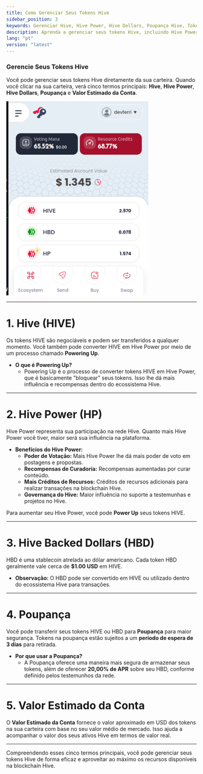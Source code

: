 ```yaml
---
title: Como Gerenciar Seus Tokens Hive
sidebar_position: 3
keywords: Gerenciar Hive, Hive Power, Hive Dollars, Poupança Hive, Tokens Hive, Guia Hive
description: Aprenda a gerenciar seus tokens Hive, incluindo Hive Power, Hive Dollars, e Poupança. Descubra como maximizar seu poder de voto e recompensas na blockchain Hive.
lang: "pt"
version: "latest"
---
```


### Gerencie Seus Tokens Hive

Você pode gerenciar seus tokens Hive diretamente da sua carteira. Quando você clicar na sua carteira, verá cinco termos principais: **Hive**, **Hive Power**, **Hive Dollars**, **Poupança** e **Valor Estimado da Conta**.

![Visão geral dos Tokens Hive](../../../../../src/assets/Tuto-manage/1.png)

---

# 1. **Hive (HIVE)**

Os tokens HIVE são negociáveis e podem ser transferidos a qualquer momento. Você também pode converter HIVE em Hive Power por meio de um processo chamado **Powering Up**.

- **O que é Powering Up?**
  - Powering Up é o processo de converter tokens HIVE em Hive Power, que é basicamente "bloquear" seus tokens. Isso lhe dá mais influência e recompensas dentro do ecossistema Hive.

---

# 2. **Hive Power (HP)**

Hive Power representa sua participação na rede Hive. Quanto mais Hive Power você tiver, maior será sua influência na plataforma.

- **Benefícios do Hive Power:**
  - **Poder de Votação:** Mais Hive Power lhe dá mais poder de voto em postagens e propostas.
  - **Recompensas de Curadoria:** Recompensas aumentadas por curar conteúdo.
  - **Mais Créditos de Recursos:** Créditos de recursos adicionais para realizar transações na blockchain Hive.
  - **Governança do Hive:** Maior influência no suporte a testemunhas e projetos no Hive.

Para aumentar seu Hive Power, você pode **Power Up** seus tokens HIVE.

---

# 3. **Hive Backed Dollars (HBD)**

HBD é uma stablecoin atrelada ao dólar americano. Cada token HBD geralmente vale cerca de **$1.00 USD** em HIVE.

- **Observação:** O HBD pode ser convertido em HIVE ou utilizado dentro do ecossistema Hive para transações.

---

# 4. **Poupança**

Você pode transferir seus tokens HIVE ou HBD para **Poupança** para maior segurança. Tokens na poupança estão sujeitos a um **período de espera de 3 dias** para retirada.

- **Por que usar a Poupança?**
  - A Poupança oferece uma maneira mais segura de armazenar seus tokens, além de oferecer **20,00% de APR** sobre seu HBD, conforme definido pelos testemunhos da rede.

---

# 5. **Valor Estimado da Conta**

O **Valor Estimado da Conta** fornece o valor aproximado em USD dos tokens na sua carteira com base no seu valor médio de mercado. Isso ajuda a acompanhar o valor dos seus ativos Hive em termos de valor real.

---

Compreendendo esses cinco termos principais, você pode gerenciar seus tokens Hive de forma eficaz e aproveitar ao máximo os recursos disponíveis na blockchain Hive.

